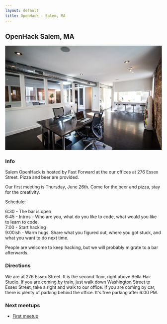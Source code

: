 ```yaml
---
layout: default
title: OpenHack - Salem, MA
---
```


## OpenHack Salem, MA

![Photo of your meetup or city!](/salem/office.jpg)

### Info

Salem OpenHack is hosted by Fast Forward at the our offices at 276 Essex Street.  Pizza and beer are provided.

Our first meeting is Thursday, June 26th.  Come for the beer and pizza, stay for the creativity.

Schedule:

6:30 - The bar is open  
6:45 - Intros - Who are you, what do you like to code, what would you like to learn to code.  
7:00 - Start hacking  
9:00ish - Warm hugs.  Share what you figured out, where you got stuck, and what you want to do next time.

People are welcome to keep hacking, but we will probably migrate to a bar afterwards.

### Directions

We are at 276 Essex Street.  It is the second floor, right above Bella Hair Studio.  If you are coming by train, just walk down Washington Street to Essex Street, take a right and walk to our office.  If you are coming by car, there is plenty of parking behind the office.  It's free parking after 6:00 PM.

### Next meetups

* [First meetup](http://www.meetup.com/OpenHack-Salem/events/180761332/)

